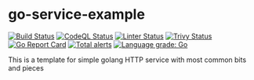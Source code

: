 # go-service-example

[![Build Status](https://travis-ci.com/Wikia/go-service-example.svg?branch=main)](https://travis-ci.com/Wikia/go-service-example)
[![CodeQL Status](https://github.com/Wikia/go-service-example/workflows/CodeQL/badge.svg)](https://github.com/Wikia/go-service-example/actions)
[![Linter Status](https://github.com/Wikia/go-service-example/workflows/Lint%20Go%20Code/badge.svg)](https://github.com/Wikia/go-service-example/actions)
[![Trivy Status](https://github.com/Wikia/go-service-example/workflows/trivy/badge.svg)](https://github.com/Wikia/go-service-example/actions)
[![Go Report Card](https://goreportcard.com/badge/github.com/Wikia/go-service-example)](https://goreportcard.com/report/github.com/Wikia/go-service-example)
[![Total alerts](https://img.shields.io/lgtm/alerts/g/Wikia/go-service-example.svg?logo=lgtm&logoWidth=18)](https://lgtm.com/projects/g/Wikia/go-service-example/alerts/)
[![Language grade: Go](https://img.shields.io/lgtm/grade/go/g/Wikia/go-service-example.svg?logo=lgtm&logoWidth=18)](https://lgtm.com/projects/g/Wikia/go-service-example/context:go)

This is a template for simple golang HTTP service with most common bits and pieces
